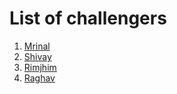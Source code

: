 # List of challengers
1. [Mrinal](https://github.com/mrinal1224)
2. [Shivay](https://github.com/shivaylamba)
3. [Rimjhim](https://github.com/Rimjhim20)
4. [Raghav](https://github.com/raghavdhingra)